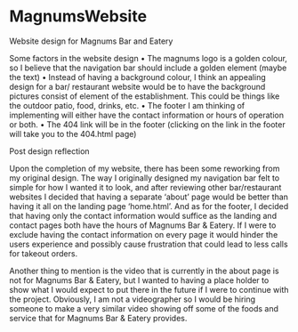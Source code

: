 # MagnumsWebsite
Website design for Magnums Bar and Eatery

Some factors in the website design
  •	The magnums logo is a golden colour, so I believe that the navigation bar should include a golden element (maybe the text)
  •	Instead of having a background colour, I think an appealing design for a bar/ restaurant website would be to have the background pictures consist of element of the establishment. This could be things like the outdoor patio, food, drinks, etc.
  •	The footer I am thinking of implementing will either have the contact information or hours of operation or both.
  •	The 404 link will be in the footer (clicking on the link in the footer will take you to the 404.html page)

Post design reflection

Upon the completion of my website, there has been some reworking from my original design. 
The way I originally designed my navigation bar felt to simple for how I wanted it to look, 
and after reviewing other bar/restaurant websites I decided that having a separate ‘about’ 
page would be better than having it all on the landing page ‘home.html’. And as for the footer, 
I decided that having only the contact information would suffice as the landing and contact 
pages both have the hours of Magnums Bar & Eatery. If I were to exclude having the contact 
information on every page it would hinder the users experience and possibly cause frustration
that could lead to less calls for takeout orders.

Another thing to mention is the video that is currently in the about page is not for 
Magnums Bar & Eatery, but I wanted to having a place holder to show what I would expect 
to put there in the future if I were to continue with the project. Obviously, I am not a 
videographer so I would be hiring someone to make a very similar video showing off some 
of the foods and service that for Magnums Bar & Eatery provides.
